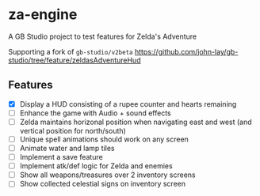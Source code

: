 # za-engine
A GB Studio project to test features for Zelda's Adventure

Supporting a fork of `gb-studio/v2beta` https://github.com/john-lay/gb-studio/tree/feature/zeldasAdventureHud

## Features
- [x] Display a HUD consisting of a rupee counter and hearts remaining
- [ ] Enhance the game with Audio + sound effects
- [ ] Zelda maintains horizonal position when navigating east and west (and vertical position for north/south)
- [ ] Unique spell animations should work on any screen
- [ ] Animate water and lamp tiles
- [ ] Implement a save feature
- [ ] Implement atk/def logic for Zelda and enemies
- [ ] Show all weapons/treasures over 2 inventory screens
- [ ] Show collected celestial signs on inventory screen
